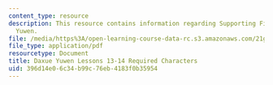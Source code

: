 ```yaml
---
content_type: resource
description: This resource contains information regarding Supporting Files in Daxue
  Yuwen.
file: /media/https%3A/open-learning-course-data-rc.s3.amazonaws.com/21g-108-chinese-ii-streamlined-spring-2015/396d14e06c34b99c76eb4183f0b35954_MIT21G_108S15_L13-14-req.pdf
file_type: application/pdf
resourcetype: Document
title: Daxue Yuwen Lessons 13-14 Required Characters
uid: 396d14e0-6c34-b99c-76eb-4183f0b35954
---
```

